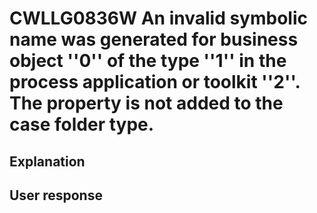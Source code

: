 # CWLLG0836W An invalid symbolic name was generated for business object ''0'' of the type ''1'' in the process application or toolkit ''2''. The property is not added to the case folder type.

## Explanation

## User response